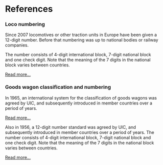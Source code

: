 ﻿# References
### Loco numbering
Since  2007 locomotives or other traction units in Europe have been given a 12-digit number.
Before that numbering was up to national bodies or railway companies.

The number consists of 4-digit international block, 7-digit national block and one check digit.
Note that the meaning of the 7 digits in the national block varies between countries.

<a target="_blank_" href="https://en.wikipedia.org/wiki/UIC_identification_marking_for_tractive_stock">Read more...</a>

### Goods wagon classification and numbering
In 1965, an international system for the classification of goods wagons was agreed by UIC, 
and subsequently introduced in member countries over a period of years. 

<a target="_blank_" href="https://en.wikipedia.org/wiki/UIC_classification_of_goods_wagons">Read more...</a>

Also in 1956, a 12-digit number standard was agreed by UIC, 
and subsequently introduced in member countries over a period of years.
The number consists of 4-digit international block, 7-digit national block and one check digit.
Note that the meaning of the 7 digits in the national block varies between countries.

<a target="_blank_" href="https://en.wikipedia.org/wiki/UIC_wagon_numbers">Read more...</a>

